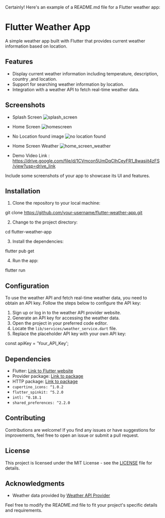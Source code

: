 Certainly! Here's an example of a README.md file for a Flutter weather app:

# Flutter Weather App

A simple weather app built with Flutter that provides current weather information based on location.

## Features

- Display current weather information including temperature, description, country ,and location.
- Support for searching weather information by location.
- Integration with a weather API to fetch real-time weather data.

## Screenshots
- Splash Screen
  ![splash_screen](https://github.com/Professor150/Weather-App/assets/111327972/8b4a4d22-c15b-453d-a527-040713ad2730)


- Home Screen
 ![homescreen](https://github.com/Professor150/Weather-App/assets/111327972/901daa8b-275c-4c1a-bad0-81bc647e24a9)


- No Location found image
 ![no location found](https://github.com/Professor150/Weather-App/assets/111327972/4977fea1-2a98-4ce7-acdb-5c9238b3cee4)

- Home Screen Weather
![home_screen_weather](https://github.com/Professor150/Weather-App/assets/111327972/6b88c1a8-d2bf-4d69-9c37-135ca3dd9dc8)


- Demo Video Link : https://drive.google.com/file/d/1CVmcon5UmDqClhCeyFR1_8wasiit4zFS/view?usp=drive_link

Include some screenshots of your app to showcase its UI and features.

## Installation

1. Clone the repository to your local machine:

git clone https://github.com/your-username/flutter-weather-app.git

2. Change to the project directory:

cd flutter-weather-app

3. Install the dependencies:

flutter pub get

4. Run the app:

flutter run
## Configuration

To use the weather API and fetch real-time weather data, you need to obtain an API key. Follow the steps below to configure the API key:

1. Sign up or log in to the weather API provider website.
2. Generate an API key for accessing the weather data.
3. Open the project in your preferred code editor.
4. Locate the `lib/services/weather_service.dart` file.
5. Replace the placeholder API key with your own API key:


const apiKey  = 'Your_API_Key';

## Dependencies

- Flutter: [Link to Flutter website](https://flutter.dev/)
- Provider package: [Link to package](https://pub.dev/packages/provider)
- HTTP package: [Link to package](https://pub.dev/packages/http)
- `cupertino_icons: ^1.0.2`
- `flutter_spinkit: ^5.2.0`
- `intl: ^0.18.1`
- `shared_preferences: ^2.2.0`

## Contributing

Contributions are welcome! If you find any issues or have suggestions for improvements, feel free to open an issue or submit a pull request.

## License

This project is licensed under the MIT License - see the [LICENSE](LICENSE) file for details.

## Acknowledgments

- Weather data provided by [Weather API Provider](https://weatherapi.com/)

Feel free to modify the README.md file to fit your project's specific details and requirements.
